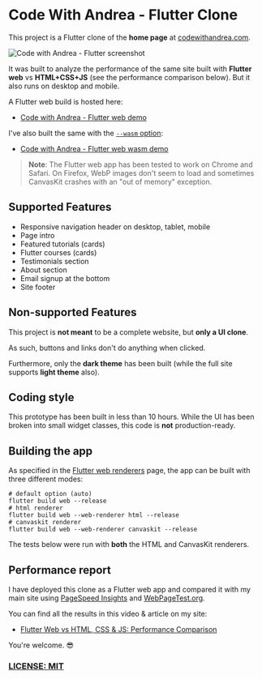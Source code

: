 # Code With Andrea - Flutter Clone

This project is a Flutter clone of the **home page** at [codewithandrea.com](https://codewithandrea.com/).

![Code with Andrea - Flutter screenshot](screenshot.png)

It was built to analyze the performance of the same site built with **Flutter web** vs **HTML+CSS+JS** (see the performance comparison below). But it also runs on desktop and mobile.

A Flutter web build is hosted here:

- [Code with Andrea - Flutter web demo](https://code-with-andrea-flutter.web.app)

I've also built the same with the [`--wasm` option](https://docs.flutter.dev/platform-integration/web/wasm):

- [Code with Andrea - Flutter web wasm demo](https://code-with-andrea-flutter-wasm.web.app)

> **Note**: The Flutter web app has been tested to work on Chrome and Safari. On Firefox, WebP images don't seem to load and sometimes CanvasKit crashes with an "out of memory" exception.

## Supported Features

- Responsive navigation header on desktop, tablet, mobile
- Page intro
- Featured tutorials (cards)
- Flutter courses (cards)
- Testimonials section
- About section
- Email signup at the bottom
- Site footer

## Non-supported Features

This project is **not meant** to be a complete website, but **only a UI clone**.

As such, buttons and links don't do anything when clicked.

Furthermore, only the **dark theme** has been built (while the full site supports **light theme** also).

## Coding style

This prototype has been built in less than 10 hours. While the UI has been broken into small widget classes, this code is **not** production-ready.

## Building the app

As specified in the [Flutter web renderers](https://docs.flutter.dev/development/tools/web-renderers) page, the app can be built with three different modes:

```
# default option (auto)
flutter build web --release
# html renderer
flutter build web --web-renderer html --release
# canvaskit renderer
flutter build web --web-renderer canvaskit --release
```

The tests below were run with **both** the HTML and CanvasKit renderers.

## Performance report

I have deployed this clone as a Flutter web app and compared it with my main site using [PageSpeed Insights](https://pagespeed.web.dev/) and [WebPageTest.org](https://www.webpagetest.org/).

You can find all the results in this video & article on my site:

- [Flutter Web vs HTML, CSS & JS: Performance Comparison](https://codewithandrea.com/videos/flutter-web-html-css-js-performance-comparison/)

You're welcome. 😎

### [LICENSE: MIT](LICENSE.md)